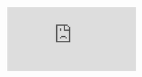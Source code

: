 <iframe src="https://www.youtube.com/embed/_rbQT2KoWms" title="YouTube video player" frameborder="0" allow="accelerometer; autoplay; clipboard-write; encrypted-media; gyroscope; picture-in-picture" allowfullscreen></iframe>
